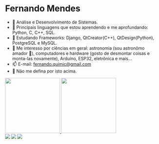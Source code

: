 # Fernando Mendes


- 🔭 Análise e Desenvolvimento de Sistemas.
- 🌱 Principais linguagens que estou aprendendo e me aprofundando: Python, C, C++, SQL.
- 🤔 Estudando Frameworks: Django, QtCreator(C++), QtDesign(Python), PostgreSQL e MySQL.
- 💬 Me interesso por ciências em geral: astronomia (sou astronômo amador 🔭), computadores e hardware (gosto de desmontar coisas e monta-las novamente), Arduíno, ESP32, eletrônica e mais...
- 📫 E-mail: fernando.quimic@gmail.com
- :no_entry_sign: Não me defina por isto acima.


<div>
<a href="https://github.com/Fat83dotcom">
<img height="180em" src="https://github-readme-stats.vercel.app/api/top-langs/?username=Fat83dotcom&layout=compact&langs_count=7&theme=dracula"/>
<img height="180em" src="https://github-readme-stats.vercel.app/api?username=Fat83dotcom&show_icons=true&theme=dracula&include_all_commits=true&count_private=true"/>
</div>

  <div> 
  <a href="https://www.instagram.com/mendes1901/" target="_blank"><img src="https://img.shields.io/badge/-Instagram-%23E4405F?style=for-the-badge&logo=instagram&logoColor=white" target="_blank"></a>
  <a href = "mailto:fernando.quimic@gmail.com"><img src="https://img.shields.io/badge/-Gmail-%23333?style=for-the-badge&logo=gmail&logoColor=white" target="_blank"></a>
  <a href="https://www.linkedin.com/in/fernando-mendes-492805221/" target="_blank"><img src="https://img.shields.io/badge/-LinkedIn-%230077B5?style=for-the-badge&logo=linkedin&logoColor=white" target="_blank"></a> 
 
</div>
